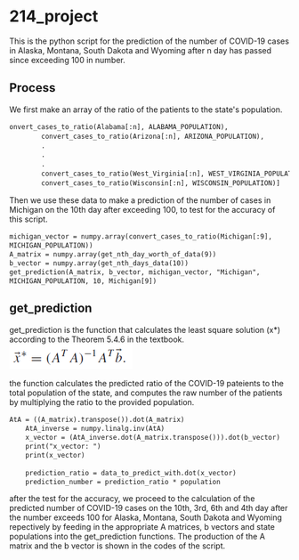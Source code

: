 # 214_project

This is the python script for the prediction of the number of COVID-19 cases in Alaska, Montana, South Dakota and Wyoming after n day has passed since exceeding 100 in number.

## Process

We first make an array of the ratio of the patients to the state's population.
```python
onvert_cases_to_ratio(Alabama[:n], ALABAMA_POPULATION),
        convert_cases_to_ratio(Arizona[:n], ARIZONA_POPULATION),
        .
        .
        .
        convert_cases_to_ratio(West_Virginia[:n], WEST_VIRGINIA_POPULATION),
        convert_cases_to_ratio(Wisconsin[:n], WISCONSIN_POPULATION)]
```

Then we use these data to make a prediction of the number of cases in Michigan on the 10th day after exceeding 100, to test for the accuracy of this script.
```
michigan_vector = numpy.array(convert_cases_to_ratio(Michigan[:9], MICHIGAN_POPULATION))
A_matrix = numpy.array(get_nth_day_worth_of_data(9))
b_vector = numpy.array(get_nth_days_data(10))
get_prediction(A_matrix, b_vector, michigan_vector, "Michigan", MICHIGAN_POPULATION, 10, Michigan[9])
```


## get_prediction

get_prediction is the function that calculates the least square solution (x*) according to the Theorem 5.4.6 in the textbook.
![image failed to load](https://github.com/songhoseok2/214_project/blob/master/Annotation%202020-04-13%20151014.png)

the function calculates the predicted ratio of the COVID-19 pateients to the total population of the state, and computes the raw number of the patients by multiplying the ratio to the provided population.

```
AtA = ((A_matrix).transpose()).dot(A_matrix)
    AtA_inverse = numpy.linalg.inv(AtA)
    x_vector = (AtA_inverse.dot(A_matrix.transpose())).dot(b_vector)
    print("x_vector: ")
    print(x_vector)

    prediction_ratio = data_to_predict_with.dot(x_vector)
    prediction_number = prediction_ratio * population
```

after the test for the accuracy, we proceed to the calculation of the predicted number of COVID-19 cases on the 10th, 3rd, 6th and 4th day after the number exceeds 100 for Alaska, Montana, South Dakota and Wyoming repectively by feeding in the appropriate A matrices, b vectors and state populations into the get_prediction functions. The production of the A matrix and the b vector is shown in the codes of the script.



